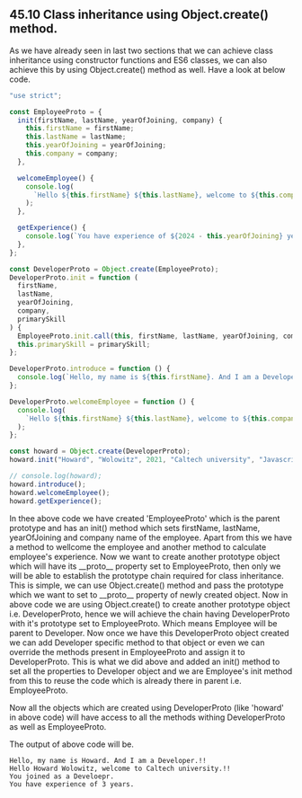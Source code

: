 ## 45.10 Class inheritance using Object.create() method.

As we have already seen in last two sections that we can achieve class inheritance using constructor functions and ES6 classes, we can also achieve this by using Object.create() method as well. Have a look at below code.

```javascript
"use strict";

const EmployeeProto = {
  init(firstName, lastName, yearOfJoining, company) {
    this.firstName = firstName;
    this.lastName = lastName;
    this.yearOfJoining = yearOfJoining;
    this.company = company;
  },

  welcomeEmployee() {
    console.log(
      `Hello ${this.firstName} ${this.lastName}, welcome to ${this.company}.!!`
    );
  },

  getExperience() {
    console.log(`You have experience of ${2024 - this.yearOfJoining} years.`);
  },
};

const DeveloperProto = Object.create(EmployeeProto);
DeveloperProto.init = function (
  firstName,
  lastName,
  yearOfJoining,
  company,
  primarySkill
) {
  EmployeeProto.init.call(this, firstName, lastName, yearOfJoining, company);
  this.primarySkill = primarySkill;
};

DeveloperProto.introduce = function () {
  console.log(`Hello, my name is ${this.firstName}. And I am a Developer.!!`);
};

DeveloperProto.welcomeEmployee = function () {
  console.log(
    `Hello ${this.firstName} ${this.lastName}, welcome to ${this.company}.!!\nYou joined as a Develoepr.`
  );
};

const howard = Object.create(DeveloperProto);
howard.init("Howard", "Wolowitz", 2021, "Caltech university", "Javascript");

// console.log(howard);
howard.introduce();
howard.welcomeEmployee();
howard.getExperience();
```

In thee above code we have created 'EmployeeProto' which is the parent prototype and has an init() method which sets firstName, lastName, yearOfJoining and company name of the employee. Apart from this we have a method to wellcome the employee and another method to calculate employee's experience. Now we want to create another prototype object which will have its \_\_proto\_\_ property set to EmployeeProto, then only we will be able to establish the prototype chain required for class inheritance.
This is simple, we can use Object.create() method and pass the prototype which we want to set to \_\_proto\_\_ property of newly created object. Now in above code we are using Object.create() to create another prototype object i.e. DeveloperProto, hence we will achieve the chain having DeveloperProto with it's prototype set to EmployeeProto. Which means Employee will be parent to Developer. Now once we have this DeveloperProto object created we can add Developer specific method to that object or even we can override the methods present in EmployeeProto and assign it to DeveloperProto. This is what we did above and added an init() method to set all the properties to Developer object and we are Employee's init method from this to reuse the code which is already there in parent i.e. EmployeeProto.

Now all the objects which are created using DeveloperProto (like 'howard' in above code) will have access to all the methods withing DeveloperProto as well as EmployeeProto.

The output of above code will be.

```
Hello, my name is Howard. And I am a Developer.!!
Hello Howard Wolowitz, welcome to Caltech university.!!
You joined as a Develoepr.
You have experience of 3 years.
```

